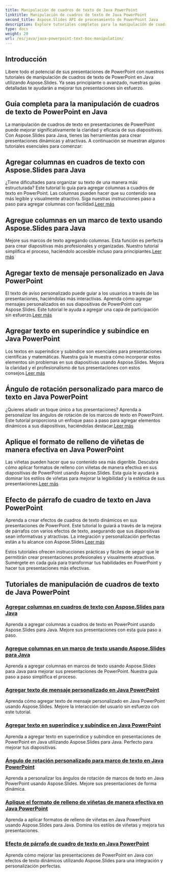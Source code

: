 ```yaml
---
title: Manipulación de cuadros de texto de Java PowerPoint
linktitle: Manipulación de cuadros de texto de Java PowerPoint
second_title: Aspose.Slides API de procesamiento de PowerPoint Java
description: Explore tutoriales completos para la manipulación de cuadros de texto de PowerPoint en Java con Aspose.Slides. Mejora tus presentaciones paso a paso con nuestras guías.
type: docs
weight: 20
url: /es/java/java-powerpoint-text-box-manipulation/
---
```

## Introducción

Libere todo el potencial de sus presentaciones de PowerPoint con nuestros tutoriales de manipulación de cuadros de texto de PowerPoint en Java utilizando Aspose.Slides. Ya seas principiante o avanzado, nuestras guías detalladas te ayudarán a mejorar tus presentaciones sin esfuerzo.

## Guía completa para la manipulación de cuadros de texto de PowerPoint en Java

La manipulación de cuadros de texto en presentaciones de PowerPoint puede mejorar significativamente la claridad y eficacia de sus diapositivas. Con Aspose.Slides para Java, tienes las herramientas para crear presentaciones dinámicas y atractivas. A continuación se muestran algunos tutoriales esenciales para comenzar:

## Agregar columnas en cuadros de texto con Aspose.Slides para Java
 ¿Tiene dificultades para organizar su texto de una manera más estructurada? Este tutorial lo guía para agregar columnas a cuadros de texto en PowerPoint. Las columnas pueden hacer que su contenido sea más legible y visualmente atractivo. Siga nuestras instrucciones paso a paso para agregar columnas con facilidad.[Leer más](./add-column-in-text-boxes/)

## Agregue columnas en un marco de texto usando Aspose.Slides para Java
 Mejore sus marcos de texto agregando columnas. Esta función es perfecta para crear diapositivas más profesionales y organizadas. Nuestro tutorial simplifica el proceso, haciéndolo accesible incluso para principiantes.[Leer más](./add-columns-in-text-frame/)

## Agregar texto de mensaje personalizado en Java PowerPoint
El texto de aviso personalizado puede guiar a los usuarios a través de las presentaciones, haciéndolas más interactivas. Aprenda cómo agregar mensajes personalizados en sus diapositivas de PowerPoint con Aspose.Slides. Este tutorial le ayuda a agregar una capa de participación sin esfuerzo.[Leer más](./add-custom-prompt-text-java-powerpoint/)

## Agregar texto en superíndice y subíndice en Java PowerPoint
 Los textos en superíndice y subíndice son esenciales para presentaciones científicas y matemáticas. Nuestra guía le muestra cómo incorporar estos elementos sin problemas en sus diapositivas usando Aspose.Slides. Mejora la claridad y el profesionalismo de tus presentaciones con estos consejos.[Leer más](./add-superscript-subscript-text-java-powerpoint/)

## Ángulo de rotación personalizado para marco de texto en Java PowerPoint
 ¿Quieres añadir un toque único a tus presentaciones? Aprenda a personalizar los ángulos de rotación de los marcos de texto en PowerPoint. Este tutorial proporciona un enfoque paso a paso para agregar elementos dinámicos a sus diapositivas, haciéndolas destacar.[Leer más](./custom-rotation-angle-text-frame-java-powerpoint/)

## Aplique el formato de relleno de viñetas de manera efectiva en Java PowerPoint
Las viñetas pueden hacer que su contenido sea más digerible. Descubra cómo aplicar formatos de relleno con viñetas de manera efectiva en sus diapositivas de PowerPoint usando Aspose.Slides. Esta guía le ayudará a dominar los estilos de viñetas para mejorar la legibilidad y la estética de sus presentaciones.[Leer más](./apply-bullet-fill-format-java-powerpoint/)

## Efecto de párrafo de cuadro de texto en Java PowerPoint
 Aprenda a crear efectos de cuadros de texto dinámicos en sus presentaciones de PowerPoint. Este tutorial lo guiará a través de la mejora de párrafos con varios efectos de texto, asegurando que sus diapositivas sean informativas y atractivas. La integración y personalización perfectas están a tu alcance con Aspose.Slides.[Leer más](./effect-text-box-paragraph-java-powerpoint/)

Estos tutoriales ofrecen instrucciones prácticas y fáciles de seguir que le permitirán crear presentaciones profesionales y visualmente atractivas. Sumérgete en cada guía para transformar tus habilidades en PowerPoint y hacer tus presentaciones más efectivas.
## Tutoriales de manipulación de cuadros de texto de Java PowerPoint
### [Agregar columnas en cuadros de texto con Aspose.Slides para Java](./add-column-in-text-boxes/)
Aprenda a agregar columnas a cuadros de texto en PowerPoint usando Aspose.Slides para Java. Mejore sus presentaciones con esta guía paso a paso.
### [Agregue columnas en un marco de texto usando Aspose.Slides para Java](./add-columns-in-text-frame/)
Aprenda a agregar columnas en marcos de texto usando Aspose.Slides para Java para mejorar sus presentaciones de PowerPoint. Nuestra guía paso a paso simplifica el proceso.
### [Agregar texto de mensaje personalizado en Java PowerPoint](./add-custom-prompt-text-java-powerpoint/)
Aprenda cómo agregar texto de mensaje personalizado en Java PowerPoint usando Aspose.Slides. Mejore la interacción del usuario sin esfuerzo con este tutorial.
### [Agregar texto en superíndice y subíndice en Java PowerPoint](./add-superscript-subscript-text-java-powerpoint/)
Aprenda a agregar texto en superíndice y subíndice en presentaciones de PowerPoint en Java utilizando Aspose.Slides para Java. Perfecto para mejorar tus diapositivas.
### [Ángulo de rotación personalizado para marco de texto en Java PowerPoint](./custom-rotation-angle-text-frame-java-powerpoint/)
Aprenda a personalizar los ángulos de rotación de marcos de texto en Java PowerPoint usando Aspose.Slides. Mejore sus presentaciones de forma dinámica.
### [Aplique el formato de relleno de viñetas de manera efectiva en Java PowerPoint](./apply-bullet-fill-format-java-powerpoint/)
Aprenda a aplicar formatos de relleno de viñetas en Java PowerPoint usando Aspose.Slides para Java. Domina los estilos de viñetas y mejora tus presentaciones.
### [Efecto de párrafo de cuadro de texto en Java PowerPoint](./effect-text-box-paragraph-java-powerpoint/)
Aprenda cómo mejorar las presentaciones de PowerPoint en Java con efectos de texto dinámicos utilizando Aspose.Slides para una integración y personalización perfectas.